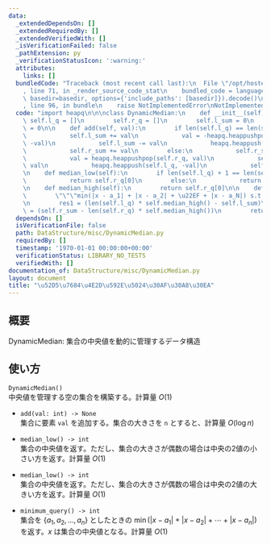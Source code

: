 ```yaml
---
data:
  _extendedDependsOn: []
  _extendedRequiredBy: []
  _extendedVerifiedWith: []
  _isVerificationFailed: false
  _pathExtension: py
  _verificationStatusIcon: ':warning:'
  attributes:
    links: []
  bundledCode: "Traceback (most recent call last):\n  File \"/opt/hostedtoolcache/Python/3.9.6/x64/lib/python3.9/site-packages/onlinejudge_verify/documentation/build.py\"\
    , line 71, in _render_source_code_stat\n    bundled_code = language.bundle(stat.path,\
    \ basedir=basedir, options={'include_paths': [basedir]}).decode()\n  File \"/opt/hostedtoolcache/Python/3.9.6/x64/lib/python3.9/site-packages/onlinejudge_verify/languages/python.py\"\
    , line 96, in bundle\n    raise NotImplementedError\nNotImplementedError\n"
  code: "import heapq\n\n\nclass DynamicMedian:\n    def __init__(self):\n       \
    \ self.l_q = []\n        self.r_q = []\n        self.l_sum = 0\n        self.r_sum\
    \ = 0\n\n    def add(self, val):\n        if len(self.l_q) == len(self.r_q):\n\
    \            self.l_sum += val\n            val = -heapq.heappushpop(self.l_q,\
    \ -val)\n            self.l_sum -= val\n            heapq.heappush(self.r_q, val)\n\
    \            self.r_sum += val\n        else:\n            self.r_sum += val\n\
    \            val = heapq.heappushpop(self.r_q, val)\n            self.r_sum -=\
    \ val\n            heapq.heappush(self.l_q, -val)\n            self.l_sum += val\n\
    \n    def median_low(self):\n        if len(self.l_q) + 1 == len(self.r_q):\n\
    \            return self.r_q[0]\n        else:\n            return -self.l_q[0]\n\
    \n    def median_high(self):\n        return self.r_q[0]\n\n    def minimum_query(self):\n\
    \        \"\"\"min(|x - a_1| + |x - a_2| + \u22EF + |x - a_N|) s.t. any x\"\"\"\
    \n        res1 = (len(self.l_q) * self.median_high() - self.l_sum)\n        res2\
    \ = (self.r_sum - len(self.r_q) * self.median_high())\n        return res1 + res2\n"
  dependsOn: []
  isVerificationFile: false
  path: DataStructure/misc/DynamicMedian.py
  requiredBy: []
  timestamp: '1970-01-01 00:00:00+00:00'
  verificationStatus: LIBRARY_NO_TESTS
  verifiedWith: []
documentation_of: DataStructure/misc/DynamicMedian.py
layout: document
title: "\u52D5\u7684\u4E2D\u592E\u5024\u30AF\u30A8\u30EA"
---
```

## 概要
DynamicMedian: 集合の中央値を動的に管理するデータ構造

## 使い方
`DynamicMedian()`  
中央値を管理する空の集合を構築する。計算量 $O(1)$

- `add(val: int) -> None`  
集合に要素 `val` を追加する。集合の大きさを `n` とすると、計算量 $O(\log n)$

- `median_low() -> int`  
集合の中央値を返す。ただし、集合の大きさが偶数の場合は中央の2値の小さい方を返す。計算量 $O(1)$

- `median_low() -> int`  
集合の中央値を返す。ただし、集合の大きさが偶数の場合は中央の2値の大きい方を返す。計算量 $O(1)$

- `minimum_query() -> int`  
集合を $\{a_1, a_2, \dots, a_n \}$ としたときの $\min(|x - a_1| + |x - a_2| + ⋯ + |x - a_n|)$ を返す。$x$ は集合の中央値となる。計算量 $O(1)$
